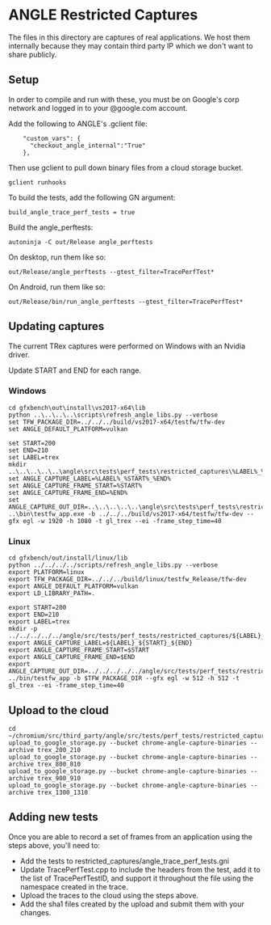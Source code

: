 # ANGLE Restricted Captures

The files in this directory are captures of real applications.  We host them
internally because they may contain third party IP which we don't want
to share publicly.

## Setup

In order to compile and run with these, you must be on Google's corp network
and logged in to your @google.com account.

Add the following to ANGLE's .gclient file:
```
    "custom_vars": {
      "checkout_angle_internal":"True"
    },
```
Then use gclient to pull down binary files from a cloud storage bucket.
```
gclient runhooks
```
To build the tests, add the following GN argument:
```
build_angle_trace_perf_tests = true
```
Build the angle_perftests:
```
autoninja -C out/Release angle_perftests
```
On desktop, run them like so:
```
out/Release/angle_perftests --gtest_filter=TracePerfTest*
```
On Android, run them like so:
```
out/Release/bin/run_angle_perftests --gtest_filter=TracePerfTest*
```

## Updating captures

The current TRex captures were performed on Windows with an Nvidia driver.

Update START and END for each range.

### Windows

```
cd gfxbench\out\install\vs2017-x64\lib
python ..\..\..\..\scripts\refresh_angle_libs.py --verbose
set TFW_PACKAGE_DIR=../../../build/vs2017-x64/testfw/tfw-dev
set ANGLE_DEFAULT_PLATFORM=vulkan

set START=200
set END=210
set LABEL=trex
mkdir ..\..\..\..\..\angle\src\tests\perf_tests\restricted_captures\%LABEL%_%START%_%END%
set ANGLE_CAPTURE_LABEL=%LABEL%_%START%_%END%
set ANGLE_CAPTURE_FRAME_START=%START%
set ANGLE_CAPTURE_FRAME_END=%END%
set ANGLE_CAPTURE_OUT_DIR=..\..\..\..\..\angle\src\tests\perf_tests\restricted_captures\%LABEL%_%START%_%END%
..\bin\testfw_app.exe -b ../../../build/vs2017-x64/testfw/tfw-dev --gfx egl -w 1920 -h 1080 -t gl_trex --ei -frame_step_time=40
```

### Linux

```
cd gfxbench/out/install/linux/lib
python ../../../../scripts/refresh_angle_libs.py --verbose
export PLATFORM=linux
export TFW_PACKAGE_DIR=../../../build/linux/testfw_Release/tfw-dev
export ANGLE_DEFAULT_PLATFORM=vulkan
export LD_LIBRARY_PATH=.

export START=200
export END=210
export LABEL=trex
mkdir -p ../../../../../angle/src/tests/perf_tests/restricted_captures/${LABEL}_${START}_${END}
export ANGLE_CAPTURE_LABEL=${LABEL}_${START}_${END}
export ANGLE_CAPTURE_FRAME_START=$START
export ANGLE_CAPTURE_FRAME_END=$END
export ANGLE_CAPTURE_OUT_DIR=../../../../../angle/src/tests/perf_tests/restricted_captures/${LABEL}_${START}_${END}
../bin/testfw_app -b $TFW_PACKAGE_DIR --gfx egl -w 512 -h 512 -t gl_trex --ei -frame_step_time=40
```

## Upload to the cloud

```
cd ~/chromium/src/third_party/angle/src/tests/perf_tests/restricted_captures
upload_to_google_storage.py --bucket chrome-angle-capture-binaries --archive trex_200_210
upload_to_google_storage.py --bucket chrome-angle-capture-binaries --archive trex_800_810
upload_to_google_storage.py --bucket chrome-angle-capture-binaries --archive trex_900_910
upload_to_google_storage.py --bucket chrome-angle-capture-binaries --archive trex_1300_1310
```

## Adding new tests
Once you are able to record a set of frames from an application using the steps above, you'll need to:

* Add the tests to restricted_captures/angle_trace_perf_tests.gni
* Update TracePerfTest.cpp to include the headers from the test, add it to the list of TracePerfTestID, and support it throughout the file using the namespace created in the trace.
* Upload the traces to the cloud using the steps above.
* Add the sha1 files created by the upload and submit them with your changes.
